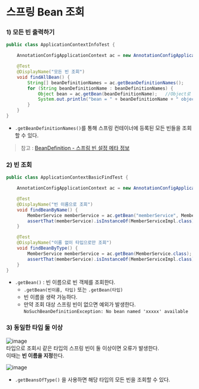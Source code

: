 # 스프링 Bean 조회

### 1) 모든 빈 출력하기 ###
```java
public class ApplicationContextInfoTest {

    AnnotationConfigApplicationContext ac = new AnnotationConfigApplicationContext(AppConfig.class);

    @Test
    @DisplayName("모든 빈 조회")
    void findAllBean() {
        String[] beanDefinitionNames = ac.getBeanDefinitionNames();
        for (String beanDefinitionName : beanDefinitionNames) {
            Object bean = ac.getBean(beanDefinitionName);   //Object로 꺼내짐. 타입을 모르기 때문에!
            System.out.println("bean = " + beanDefinitionName + " object = " + bean);
        }
    }
}
```
  
* `.getBeanDefinitionNames()`를 통해 스프링 컨테이너에 등록된 모든 빈들을 조회할 수 있다.
> 참고 : [BeanDefinition - 스프링 빈 설정 메타 정보](https://github.com/MJeong00/TIL/blob/main/Spring/BeanDefinition%20-%20%EC%8A%A4%ED%94%84%EB%A7%81%20%EB%B9%88%20%EC%84%A4%EC%A0%95%20%EB%A9%94%ED%83%80%20%EC%A0%95%EB%B3%B4.md)  



### 2) 빈 조회 ###
```java
public class ApplicationContextBasicFindTest {

    AnnotationConfigApplicationContext ac = new AnnotationConfigApplicationContext(AppConfig.class);

    @Test
    @DisplayName("빈 이름으로 조회")
    void findBeanByName() {
        MemberService memberService = ac.getBean("memberService", MemberService.class);
        assertThat(memberService).isInstanceOf(MemberServiceImpl.class);
    }

    @Test
    @DisplayName("이름 없이 타입으로만 조회")
    void findBeanByType() {
        MemberService memberService = ac.getBean(MemberService.class);
        assertThat(memberService).isInstanceOf(MemberServiceImpl.class);
    }
}

```

* `.getBean()` : 빈 이름으로 빈 객체를 조회한다.
  * `.getBean(빈이름, 타입)` 또는 `.getBean(타입)`   
  * 빈 이름을 생략 가능하다.   
  * 만약 조회 대상 스프링 빈이 없으면 예외가 발생한다. `NoSuchBeanDefinitionException: No bean named 'xxxxx' available`   

  
  
### 3) 동일한 타입 둘 이상 ###
![image](https://user-images.githubusercontent.com/108853290/182817271-cd3718c3-4d71-4802-a141-22634e871883.png)   
타입으로 조회시 같은 타입의 스프링 빈이 둘 이상이면 오류가 발생한다.    
이때는 **빈 이름을 지정**한다.
   
![image](https://user-images.githubusercontent.com/108853290/182817573-0833ab51-8403-4104-afdf-46c8f25ce85e.png)   

* `.getBeansOfType()` 을 사용하면 해당 타입의 모든 빈을 조회할 수 있다.

